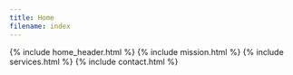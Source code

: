 ```yaml
---
title: Home
filename: index
---
```


{% include home_header.html %}
{% include mission.html %}
{% include services.html %}
{% include contact.html %}